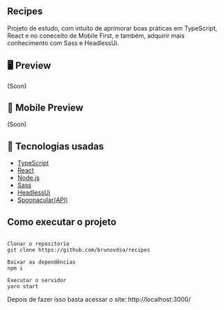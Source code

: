 ## **Recipes**

Projeto de estudo, com intuíto de aprimorar boas práticas em TypeScript, React e no coneceito de Mobile First, e também, adquirir mais conhecimento com Sass e HeadlessUi.

## 🖥 **Preview**

(Soon)   

## 📱 **Mobile Preview**

(Soon)

## 🚀 Tecnologias usadas
- [TypeScript](https://www.typescriptlang.org)
- [React](https://pt-br.reactjs.org)
- [Node.js](https://nodejs.org/en)
- [Sass](https://sass-lang.com)
- [HeadlessUi](https://headlessui.dev)
- [Spoonacular(API)](https://spoonacular.com/food-api)

## Como executar o projeto

```

Clonar o repositório
git clone https://github.com/brunovdsa/recipes

Baixar as dependências
npm i

Executar o servidor
yarn start

```
Depois de fazer isso basta acessar o site: http://localhost:3000/
